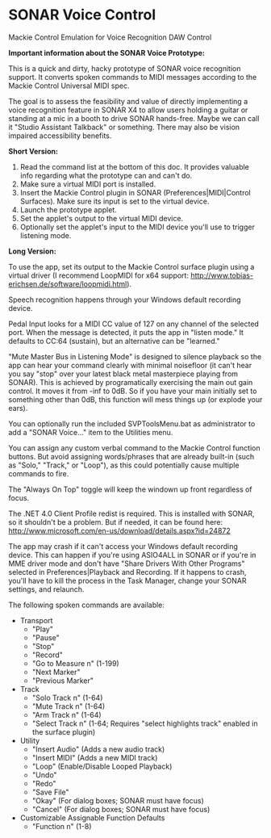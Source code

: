 # SONAR Voice Control
Mackie Control Emulation for Voice Recognition DAW Control

**Important information about the SONAR Voice Prototype:**

This is a quick and dirty, hacky prototype of SONAR voice recognition support. It converts spoken commands to MIDI messages according to the Mackie Control Universal MIDI spec.   

The goal is to assess the feasibility and value of directly implementing a voice recognition feature in SONAR X4 to allow users holding a guitar or standing at a mic in a booth to drive SONAR hands-free. Maybe we can call it "Studio Assistant Talkback" or something. There may also be vision impaired accessibility benefits. 

**Short Version:**
1) Read the command list at the bottom of this doc. It provides valuable info regarding  what the prototype can and can't do.
2) Make sure a virtual MIDI port is installed.
3) Insert the Mackie Control plugin in SONAR (Preferences|MIDI|Control Surfaces). Make sure its input is set to the virtual device.
4) Launch the prototype applet.
5) Set the applet's output to the virtual MIDI device.
6) Optionally set the applet's input to the MIDI device you'll use to trigger listening mode.

**Long Version:**   

To use the app, set its output to the Mackie Control surface plugin using a virtual driver (I recommend LoopMIDI for x64 support: http://www.tobias-erichsen.de/software/loopmidi.html).   

Speech recognition happens through your Windows default recording device.   

Pedal Input looks for a MIDI CC value of 127 on any channel of the selected port. When the message is detected, it puts the app in "listen mode." It defaults to CC:64 (sustain), but an alternative can be "learned."   

"Mute Master Bus in Listening Mode" is designed to silence playback so the app can hear your command clearly with minimal noisefloor (it can't hear you say "stop" over your latest black metal masterpiece playing from SONAR).  This is achieved by programatically exercising the main out gain control. It moves it from -inf to 0dB. So if you have your main initially set to something other than 0dB, this function will mess things up (or explode your ears).   

You can optionally run the included SVPToolsMenu.bat as administrator to add a "SONAR Voice..." item to the Utilities menu.   

You can assign any custom verbal command to the Mackie Control function buttons. But avoid assigning words/phrases that are already built-in (such as "Solo," "Track," or "Loop"), as this could potentially cause multiple commands to fire.   

The "Always On Top" toggle will keep the windown up front regardless of focus.   

The .NET 4.0 Client Profile redist is required. This is installed with SONAR, so it shouldn't be a problem. But if needed, it can be found here: http://www.microsoft.com/en-us/download/details.aspx?id=24872   

The app may crash if it can't access your Windows default recording device. This can happen if you're using ASIO4ALL in SONAR or if you're in MME driver mode and don't have "Share Drivers With Other Programs" selected in Preferences|Playback and Recording. If it happens to crash, you'll have to kill the process in the Task Manager, change your SONAR settings, and relaunch. 

The following spoken commands are available:
- Transport
    - "Play"
    - "Pause"
    - "Stop"
    - "Record"
    - "Go to Measure n" (1-199)
    - "Next Marker"
    - "Previous Marker"
- Track
    - "Solo Track n" (1-64)
    - "Mute Track n" (1-64)
    - "Arm Track n" (1-64)
    - "Select Track n" (1-64; Requires "select highlights track" enabled in the surface plugin)
- Utility
    - "Insert Audio" (Adds a new audio track)
    - "Insert MIDI" (Adds a new MIDI track)
    - "Loop" (Enable/Disable Looped Playback)
    - "Undo"
    - "Redo"
    - "Save File"
    - "Okay" (For dialog boxes; SONAR must have focus)
    - "Cancel" (For dialog boxes; SONAR must have focus)
- Customizable Assignable Function Defaults
    - "Function n" (1-8)